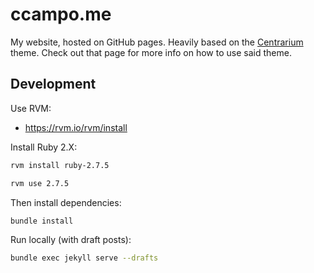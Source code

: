 # ccampo.me

My website, hosted on GitHub pages. Heavily based on the [Centrarium][centrarium]
theme. Check out that page for more info on how to use said theme.

[centrarium]: https://github.com/bencentra/centrarium

## Development

Use RVM: 

* https://rvm.io/rvm/install

Install Ruby 2.X:

```sh
rvm install ruby-2.7.5

rvm use 2.7.5
```

Then install dependencies:

```sh
bundle install
```

Run locally (with draft posts):

```sh
bundle exec jekyll serve --drafts
```
